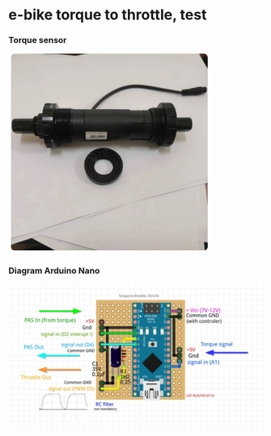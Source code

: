 # e-bike torque to throttle, test

   



### Torque sensor  
<p align="left">
  <img src="./docs/torque_sensor.jpg" width="400" title="reed diagram">
</p>


### Diagram Arduino Nano
<p align="left">
  <img src="./docs/diagram_tork_throttle.jpg" width="700" title="digispark led">
</p>


